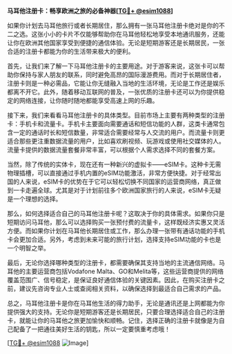 **马耳他注册卡：畅享欧洲之旅的必备神器[[TG💪+ @esim1088](https://t.me/s/esim1088)]**

如果你计划去马耳他旅行或者长期居住，那么拥有一张马耳他注册卡绝对是你的不二之选。这张小小的卡片不仅能够帮助你在马耳他轻松地享受本地通讯服务，还能让你在欧洲其他国家享受到便捷的通信体验。无论是短期游客还是长期居民，一张合适的注册卡都能为你的生活带来极大的便利。

首先，让我们来了解一下马耳他注册卡的主要用途。对于游客来说，这张卡可以帮助你保持与家人朋友的联系，同时避免高昂的国际漫游费用。而对于长期居住者，注册卡则是一种必需品，它能让你无缝融入当地的生活环境，无论是工作还是娱乐都离不开它。此外，随着移动互联网的普及，一张优质的注册卡还可以为你提供稳定的网络连接，让你随时随地都能享受高速上网的乐趣。

接下来，我们来看看马耳他注册卡的具体类型。目前市场上主要有两种类型的注册卡：手机卡和流量卡。手机卡主要面向需要通话和短信功能的人群，这类卡通常包含一定的通话时长和短信数量，非常适合需要经常与人交流的用户。而流量卡则更适合那些更注重数据流量的用户，比如喜欢刷视频、玩游戏或使用社交媒体的人。流量卡提供的数据流量套餐非常丰富，可以根据个人需求选择不同的套餐方案。

当然，除了传统的实体卡，现在还有一种新兴的虚拟卡——eSIM卡。这种卡无需物理插槽，可以直接通过手机内置的eSIM功能激活，非常方便快捷。对于经常出国的人来说，eSIM卡的优势在于它可以轻松切换不同国家的运营商网络，真正做到一卡走遍全球。尤其是对于计划前往多个欧洲国家旅行的人来说，eSIM卡无疑是一个理想的选择。

那么，如何选择适合自己的马耳他注册卡呢？这取决于你的具体需求。如果你只是短期访问马耳他，那么可以选择购买一张预付费的流量卡，这样既经济实惠又灵活方便。而如果你计划在马耳他长期居住或工作，那么办理一张带有通话功能的手机卡会更加合适。另外，考虑到未来可能的旅行计划，选择支持eSIM功能的卡也是一个明智之举。

最后，无论你选择哪种类型的注册卡，都需要确保其支持当地的主流通信网络。马耳他的主要运营商包括Vodafone Malta、GO和Melita等，这些运营商提供的网络覆盖范围广、信号稳定，是保证良好通信体验的关键因素。因此，在购买注册卡之前，建议先咨询专业人士或查阅相关资料，以确保选择到最适合自己需求的产品。

总之，马耳他注册卡是你在马耳他生活的得力助手，无论是通讯还是上网都能为你提供强大的支持。无论你是短期游客还是长期居民，只要合理选择适合自己的注册卡，就能让你的马耳他之旅更加愉快和顺畅。记住，选择正确的注册卡就像是为自己配备了一把通往美好生活的钥匙，所以一定要慎重考虑哦！

[[TG💪+ @esim1088](https://t.me/s/esim1088) ![Image](https://i.postimg.cc/4NQfJmqS/Snipaste-2025-05-13-00-14-12.png)]